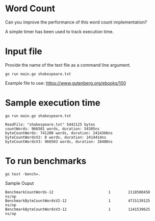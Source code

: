 # Word Count

Can you improve the performance of this word count implementation?  

A simple timer has been used to track execution time.  

# Input file

Provide the name of the text file as a command line argument.

`go run main.go shakespeare.txt`  

Example file to use:
https://www.gutenberg.org/ebooks/100


# Sample execution time

`go run main.go shakespeare.txt`

```
ReadFile: "shakespeare.txt" 5442125 bytes
countWords: 966501 words, duration: 54305ns
byteCountWords: 741200 words, duration: 2414366ns
byteCountWordsV2: 0 words, duration: 2414414ns
byteCountWordsV3: 966503 words, duration: 18486ns
```

# To run benchmarks

`go test -bench=.`  

Sample Ouput  

```
BenchmarkCountWords-12                         1        2118500458 ns/op
BenchmarkByteCountWordsV2-12                   1        4715139125 ns/op
BenchmarkByteCountWordsV3-12                   1        1141539625 ns/op
```